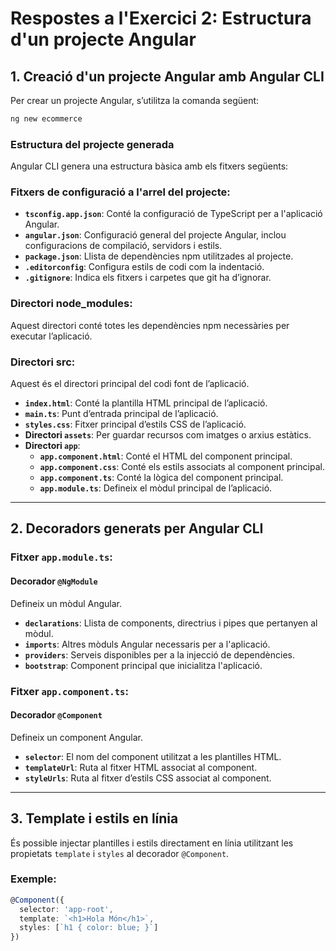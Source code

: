 # Respostes a l'Exercici 2: Estructura d'un projecte Angular

## **1. Creació d'un projecte Angular amb Angular CLI**
Per crear un projecte Angular, s’utilitza la comanda següent:
```bash
ng new ecommerce
```

### **Estructura del projecte generada**
Angular CLI genera una estructura bàsica amb els fitxers següents:

### **Fitxers de configuració a l'arrel del projecte**:
- **`tsconfig.app.json`**:
  Conté la configuració de TypeScript per a l'aplicació Angular.
- **`angular.json`**:
  Configuració general del projecte Angular, inclou configuracions de compilació, servidors i estils.
- **`package.json`**:
  Llista de dependències npm utilitzades al projecte.
- **`.editorconfig`**:
  Configura estils de codi com la indentació.
- **`.gitignore`**:
  Indica els fitxers i carpetes que git ha d’ignorar.

### **Directori node_modules**:
Aquest directori conté totes les dependències npm necessàries per executar l’aplicació.

### **Directori src**:
Aquest és el directori principal del codi font de l’aplicació.
- **`index.html`**:
  Conté la plantilla HTML principal de l’aplicació.
- **`main.ts`**:
  Punt d’entrada principal de l’aplicació.
- **`styles.css`**:
  Fitxer principal d’estils CSS de l’aplicació.
- **Directori `assets`**:
  Per guardar recursos com imatges o arxius estàtics.
- **Directori `app`**:
  - **`app.component.html`**:
    Conté el HTML del component principal.
  - **`app.component.css`**:
    Conté els estils associats al component principal.
  - **`app.component.ts`**:
    Conté la lògica del component principal.
  - **`app.module.ts`**:
    Defineix el mòdul principal de l’aplicació.

---

## **2. Decoradors generats per Angular CLI**
### **Fitxer `app.module.ts`:**
#### Decorador `@NgModule`
Defineix un mòdul Angular.
- **`declarations`**: Llista de components, directrius i pipes que pertanyen al mòdul.
- **`imports`**: Altres mòduls Angular necessaris per a l'aplicació.
- **`providers`**: Serveis disponibles per a la injecció de dependències.
- **`bootstrap`**: Component principal que inicialitza l'aplicació.

### **Fitxer `app.component.ts`:**
#### Decorador `@Component`
Defineix un component Angular.
- **`selector`**: El nom del component utilitzat a les plantilles HTML.
- **`templateUrl`**: Ruta al fitxer HTML associat al component.
- **`styleUrls`**: Ruta al fitxer d’estils CSS associat al component.

---

## **3. Template i estils en línia**
És possible injectar plantilles i estils directament en línia utilitzant les propietats `template` i `styles` al decorador `@Component`.

### **Exemple**:
```typescript
@Component({
  selector: 'app-root',
  template: `<h1>Hola Món</h1>`,
  styles: [`h1 { color: blue; }`]
})
```
